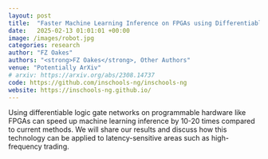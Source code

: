 ```yaml
---
layout: post
title:  "Faster Machine Learning Inference on FPGAs using Differentiable Logic Networks"
date:   2025-02-13 01:01:01 +00:00
image: /images/robot.jpg
categories: research
author: "FZ Oakes"
authors: "<strong>FZ Oakes</strong>, Other Authors"
venue: "Potentially ArXiv"
# arxiv: https://arxiv.org/abs/2308.14737
code: https://github.com/inschools-ng/inschools-ng
website: https://inschools-ng.github.io/
---
```

Using differentiable logic gate networks on programmable hardware like FPGAs can speed up machine learning inference by 10-20 times compared to current methods. We will share our results and discuss how this technology can be applied to latency-sensitive areas such as high-frequency trading.
